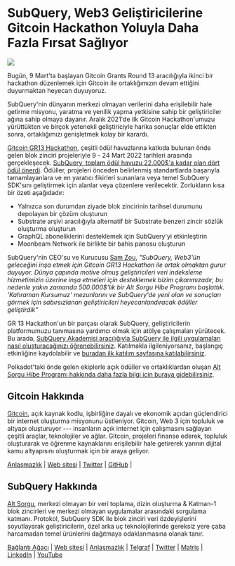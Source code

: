 # SubQuery, Web3 Geliştiricilerine Gitcoin Hackathon Yoluyla Daha Fazla Fırsat Sağlıyor

![](https://miro.medium.com/max/1400/0*LdQoekBCsctSL0Po)

Bugün, 9 Mart'ta başlayan Gitcoin Grants Round 13 aracılığıyla ikinci bir hackathon düzenlemek için Gitcoin ile ortaklığımızın devam ettiğini duyurmaktan heyecan duyuyoruz.

SubQuery'nin dünyanın merkezi olmayan verilerini daha erişilebilir hale getirme misyonu, yaratma ve yenilik yapma yetkisine sahip bir geliştiriciler ağına sahip olmaya dayanır. Aralık 2021'de ilk Gitcoin Hackathon'umuzu yürüttükten ve birçok yetenekli geliştiriciyle harika sonuçlar elde ettikten sonra, ortaklığımızı genişletmek kolay bir karardı.

[Gitcoin GR13 Hackathon](https://gitcoin.co/hackathon/gr13/onboard), çeşitli ödül havuzlarına katkıda bulunan önde gelen blok zinciri projeleriyle 9 - 24 Mart 2022 tarihleri arasında gerçekleşecek. [SubQuery, toplam ödül havuzu 22.000$'a kadar olan dört ödül önerdi](https://gitcoin.co/hackathon/gr13/?org=subquery). Ödüller, projeleri önceden belirlenmiş standartlarda başarıyla tamamlayanlara ve en yaratıcı fikirleri sunanlara veya temel SubQuery SDK'sını geliştirmek için alanlar veya çözenlere verilecektir. Zorlukların kısa bir özeti aşağıdadır:

- Yalnızca son durumdan ziyade blok zincirinin tarihsel durumunu depolayan bir çözüm oluşturun
- Substrate arşivi aracılığıyla alternatif bir Substrate benzeri zincir sözlük oluşturma oluşturun
- GraphQL aboneliklerini desteklemek için SubQuery'yi etkinleştirin
- Moonbeam Network ile birlikte bir bahis panosu oluşturun

SubQuery'nin CEO'su ve Kurucusu [Sam Zou](https://twitter.com/zoujialiu), _"SubQuery, Web3'ün geleceğini inşa etmek için Gitcoin GR13 Hackathon ile ortak olmaktan gurur duyuyor. Dünya çapında motive olmuş geliştiricileri veri indeksleme hizmetimizin üzerine inşa etmeleri için desteklemek bizim çıkarımızadır, bu nedenle yakın zamanda 500.000$'lık bir Alt Sorgu Hibe Programı başlattık. 'Kahraman Kursumuz' mezunlarını ve SubQuery'de yeni olan ve sonuçları görmek için sabırsızlanan geliştiricileri heyecanlandıracak ödüller geliştirdik"_

GR 13 Hackathon'un bir parçası olarak SubQuery, geliştiricilerin platformumuzu tanımasına yardımcı olmak için atölye çalışmaları yürütecek. Bu arada, [SubQuery Akademisi aracılığıyla SubQuery ile ilgili uygulamaları nasıl oluşturacağınızı öğrenebilirsiniz](https://subquery.coassemble.com/unlock/dOKZW6O#/). Katılmakla ilgileniyorsanız, başlangıç etkinliğine kaydolabilir ve [buradan ilk katılım sayfasına katılabilirsiniz](https://gitcoin.co/hackathon/gr13/onboard).

Polkadot'taki önde gelen ekiplerle açık ödüller ve ortaklıklardan oluşan [Alt Sorgu Hibe Programı hakkında daha fazla bilgi için buraya gidebilirsiniz](https://subquery.network/grants).

## Gitcoin Hakkında

[Gitcoin](http://www.gitcoin.co), açık kaynak kodlu, işbirliğine dayalı ve ekonomik açıdan güçlendirici bir internet oluşturma misyonunu üstleniyor. Gitcoin, Web 3 için topluluk ve altyapı oluşturuyor --- insanların açık internet için çalışmasını sağlayan çeşitli araçlar, teknolojiler ve ağlar. Gitcoin, projeleri finanse ederek, topluluk oluşturarak ve öğrenme kaynaklarını erişilebilir hale getirerek yarının dijital kamu altyapısını oluşturmak için bir araya geliyor.

[Anlaşmazlık](https://discord.gg/6PZUM3cFpz) | [Web sitesi](http://www.gitcoin.co) | [Twitter](https://twitter.com/gitcoin) | [GitHub](https://github.com/gitcoinco/) |

## SubQuery Hakkında

[Alt Sorgu](https://subquery.network), merkezi olmayan bir veri toplama, dizin oluşturma & Katman-1 blok zincirleri ve merkezi olmayan uygulamalar arasındaki sorgulama katmanı. Protokol, SubQuery SDK ile blok zinciri veri özdeyişlerini soyutlayarak geliştiricilerin, özel arka uç teknolojilerinde gereksiz yere çaba harcamadan temel ürünlerini dağıtmaya odaklanmasına olanak tanır.

​​[Bağlantı Ağacı](https://linktr.ee/subquerynetwork) | [Web sitesi](https://subquery.network/) | [Anlaşmazlık](https://discord.com/invite/78zg8aBSMG) | [Telgraf](https://t.me/subquerynetwork) | [Twitter](https://twitter.com/subquerynetwork) | [Matris](https://matrix.to/#/#subquery:matrix.org) | [LinkedIn](https://www.linkedin.com/company/subquery) | [YouTube](https://www.youtube.com/channel/UCi1a6NUUjegcLHDFLr7CqLw)
